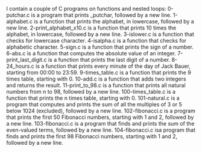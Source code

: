 I contain a couple of C programs on functions and nested loops:
0-putchar.c is a program that prints _putchar, followed by a new line.
1-alphabet.c is a function that prints the alphabet, in lowercase, followed by a new line.
2-print_alphabet_x10.c is a function that prints 10 times the alphabet, in lowercase, followed by a new line.
3-islower.c is a function that checks for lowercase character.
4-isalpha.c is a function that checks for alphabetic character.
5-sign.c is a function that prints the sign of a number.
6-abs.c is a function that computes the absolute value of an integer.
7-print_last_digit.c is a function that prints the last digit of a number.
8-24_hours.c is a function that prints every minute of the day of Jack Bauer, starting from 00:00 to 23:59.
9-times_table.c is a function that prints the 9 times table, starting with 0.
10-add.c is a function that adds two integers and returns the result.
11-print_to_98.c is a function that prints all natural numbers from n to 98, followed by a new line.
100-times_table.c is a function that prints the n times table, starting with 0.
101-natural.c is a program that computes and prints the sum of all the multiples of 3 or 5 below 1024 (excluded), followed by a new line.
102-fibonacci.c is a program that prints the first 50 Fibonacci numbers, starting with 1 and 2, followed by a new line.
103-fibonacci.c is a program that finds and prints the sum of the even-valued terms, followed by a new line.
104-fibonacci.c isa program that finds and prints the first 98 Fibonacci numbers, starting with 1 and 2, followed by a new line.
